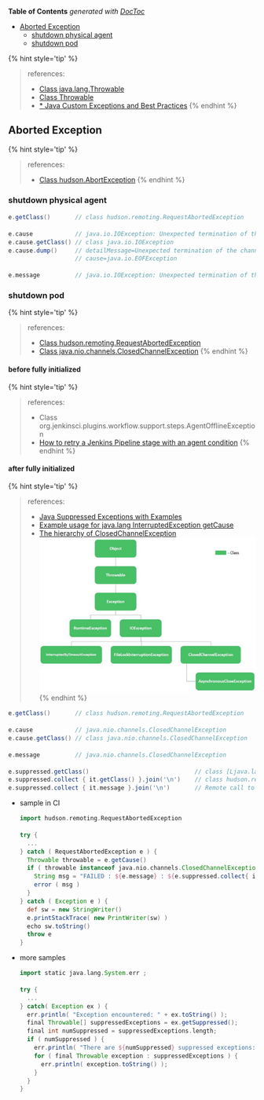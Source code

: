 <!-- START doctoc generated TOC please keep comment here to allow auto update -->
<!-- DON'T EDIT THIS SECTION, INSTEAD RE-RUN doctoc TO UPDATE -->
**Table of Contents**  *generated with [DocToc](https://github.com/thlorenz/doctoc)*

- [Aborted Exception](#aborted-exception)
  - [shutdown physical agent](#shutdown-physical-agent)
  - [shutdown pod](#shutdown-pod)

<!-- END doctoc generated TOC please keep comment here to allow auto update -->



{% hint style='tip' %}
> references:
> - [Class java.lang.Throwable](https://docs.oracle.com/en/java/javase/11/docs/api/java.base/java/lang/Throwable.html)
> - [Class Throwable](https://docs.oracle.com/javase/7/docs/api/java/lang/Throwable.html)
> - [* Java Custom Exceptions and Best Practices](https://howtodoinjava.com/java/exception-handling/best-practices-for-for-exception-handling/)
{% endhint %}

## Aborted Exception

{% hint style='tip' %}
> references:
> - [Class hudson.AbortException](https://javadoc.jenkins-ci.org/hudson/AbortException.html)
{% endhint %}

### shutdown physical agent
```groovy
e.getClass()       // class hudson.remoting.RequestAbortedException

e.cause            // java.io.IOException: Unexpected termination of the channel
e.cause.getClass() // class java.io.IOException
e.cause.dump()     // detailMessage=Unexpected termination of the channel
                   // cause=java.io.EOFException

e.message          // java.io.IOException: Unexpected termination of the channel
```

### shutdown pod

{% hint style='tip' %}
> references:
> - [Class hudson.remoting.RequestAbortedException](https://javadoc.jenkins.io/component/remoting/hudson/remoting/RequestAbortedException.html)
> - [Class java.nio.channels.ClosedChannelException](https://docs.oracle.com/javase/7/docs/api/java/nio/channels/ClosedChannelException.html)
{% endhint %}


#### before fully initialized

{% hint style='tip' %}
> references:
> - Class org.jenkinsci.plugins.workflow.support.steps.AgentOfflineException
> - [How to retry a Jenkins Pipeline stage with an agent condition](https://stackoverflow.com/a/73632214/2940319)
{% endhint %}

#### after fully initialized

{% hint style='tip' %}
> references:
> - [Java Suppressed Exceptions with Examples](https://howtodoinjava.com/java/exception-handling/java-suppressed-exceptions/)
> - [Example usage for java.lang InterruptedException getCause](http://www.java2s.com/example/java-api/java/lang/interruptedexception/getcause-0-11.html)
> - [The hierarchy of ClosedChannelException](https://www.geeksforgeeks.org/closedchannelexception-in-java-with-examples/)
>   ![hierarchy of ClosedChannelException](../../screenshot/jenkins/exception/ClosedChannelException.jpg)
{% endhint %}

```groovy
e.getClass()       // class hudson.remoting.RequestAbortedException

e.cause            // java.nio.channels.ClosedChannelException
e.cause.getClass() // class java.nio.channels.ClosedChannelException

e.message          // java.nio.channels.ClosedChannelException

e.suppressed.getClass()                              // class [Ljava.lang.Throwable
e.suppressed.collect { it.getClass() }.join('\n')    // class hudson.remoting.Channel$CallSiteStackTrace
e.suppressed.collect { it.message }.join('\n')       // Remote call to JNLP4-connect connection from 10.244.13.1/10.244.13.1:59576
```
- sample in CI
  ```groovy
  import hudson.remoting.RequestAbortedException

  try {
    ...
  } catch ( RequestAbortedException e ) {
    Throwable throwable = e.getCause()
    if ( throwable instanceof java.nio.channels.ClosedChannelException ) {
      String msg = "FAILED : ${e.message} : ${e.suppressed.collect{ it.message }. join(' && ')}"
      error ( msg )
    }
  } catch ( Exception e ) {
    def sw = new StringWriter()
    e.printStackTrace( new PrintWriter(sw) )
    echo sw.toString()
    throw e
  }
  ```

- more samples
  ```groovy
  import static java.lang.System.err ;

  try {
    ...
  } catch( Exception ex ) {
    err.println( "Exception encountered: " + ex.toString() );
    final Throwable[] suppressedExceptions = ex.getSuppressed();
    final int numSuppressed = suppressedExceptions.length;
    if ( numSuppressed ) {
      err.println( "There are ${numSuppressed} suppressed exceptions: " );
      for ( final Throwable exception : suppressedExceptions ) {
        err.println( exception.toString() );
      }
    }
  }
  ```
